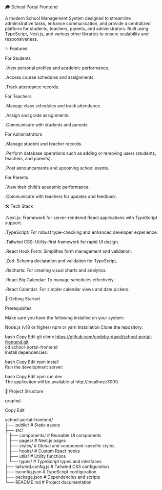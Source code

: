 
🎓 School Portal Frontend

A modern School Management System designed to streamline administrative tasks, enhance communication, and provide a centralized platform for students, teachers, parents, and administrators. Built using TypeScript, Next.js, and various other libraries to ensure scalability and responsiveness.

✨ Features

For Students

.View personal profiles and academic performance.

.Access course schedules and assignments.

.Track attendance records.

For Teachers

.Manage class schedules and track attendance.

.Assign and grade assignments.

.Communicate with students and parents.

For Administrators

.Manage student and teacher records.

.Perform database operations such as adding or removing users (students, teachers, and parents).

.Post announcements and upcoming school events.

For Parents

.View their child’s academic performance.

.Communicate with teachers for updates and feedback.

🛠️ Tech Stack

.Next.js: Framework for server-rendered React applications with TypeScript support.

.TypeScript: For robust type-checking and enhanced developer experience.

.Tailwind CSS: Utility-first framework for rapid UI design.

.React Hook Form: Simplifies form management and validation.

.Zod: Schema declaration and validation for TypeScript.

.Recharts: For creating visual charts and analytics.

.React Big Calendar: To manage schedules effectively.

.React Calendar: For simpler calendar views and date pickers.

🚀 Getting Started

Prerequisites

Make sure you have the following installed on your system:

Node.js (v18 or higher)
npm or yarn
Installation
Clone the repository:

bash
Copy
Edit
git clone https://github.com/codeby-david/school-portal-frontend.git  
cd school-portal-frontend  
Install dependencies:

bash
Copy
Edit
npm install  
Run the development server:

bash
Copy
Edit
npm run dev  
The application will be available at http://localhost:3000.

📂 Project Structure

graphql

Copy
Edit

school-portal-frontend/  
├── public/             # Static assets  
├── src/  
│   ├── components/     # Reusable UI components  
│   ├── pages/          # Next.js pages  
│   ├── styles/         # Global and component-specific styles  
│   ├── hooks/          # Custom React hooks  
│   ├── utils/          # Utility functions  
│   └── types/          # TypeScript types and interfaces  
├── tailwind.config.js  # Tailwind CSS configuration  
├── tsconfig.json       # TypeScript configuration  
├── package.json        # Dependencies and scripts  
└── README.md           # Project documentation  
